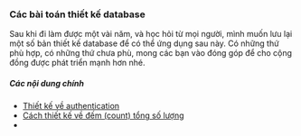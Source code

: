 ### Các bài toán thiết kế database

Sau khi đi làm được một vài năm, và học hỏi từ mọi người, mình muốn lưu lại một số bản thiết kế database để có thể ứng dụng sau này. Có những thứ phù hợp, có những thứ chưa phù, mong các bạn vào đóng góp để cho cộng đồng được phát triển mạnh hơn nhé.

##### Các nội dung chính

- [Thiết kế về authentication](./database/01_authentication.md)
- [Cách thiết kế về đếm (count) tổng số lượng](./database/02_count_relationship.md)
- ​